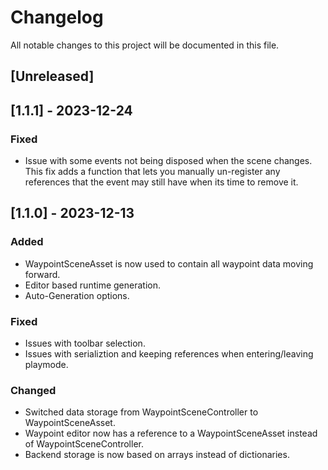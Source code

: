 # Changelog

All notable changes to this project will be documented in this file.

## [Unreleased]

## [1.1.1] - 2023-12-24

### Fixed
- Issue with some events not being disposed when the scene changes. This fix adds a function that lets you manually un-register any references that the event may still have
    when its time to remove it.

## [1.1.0] - 2023-12-13

### Added

- WaypointSceneAsset is now used to contain all waypoint data moving forward.
- Editor based runtime generation.
- Auto-Generation options.

### Fixed

- Issues with toolbar selection.
- Issues with serializtion and keeping references when entering/leaving playmode.

### Changed

- Switched data storage from WaypointSceneController to WaypointSceneAsset.
- Waypoint editor now has a reference to a WaypointSceneAsset instead of WaypointSceneController.
- Backend storage is now based on arrays instead of dictionaries.

